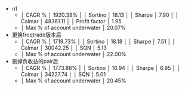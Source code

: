 - n1
	- │ CAGR %                      │ 1920.38%                     │
	  │ Sortino                     │ 18.13                        │
	  │ Sharpe                      │ 7.90                         │
	  │ Calmar                      │ 48361.11                     │
	  │ Profit factor               │ 1.95
	- │ Max % of account underwater │ 20.07%
- 更换freqtrade版本后
	- │ CAGR %                        │ 1719.73%                        │
	  │ Sortino                       │ 18.18                           │
	  │ Sharpe                        │ 7.51                            │
	  │ Calmar                        │ 30042.25                        │
	  │ SQN                           │ 5.13
	- │ Max % of account underwater   │ 22.00%
- 删掉负收益的pair后
	- │ CAGR %                        │ 1773.86%                        │
	  │ Sortino                       │ 16.94                           │
	  │ Sharpe                        │ 6.95                            │
	  │ Calmar                        │ 34227.74                        │
	  │ SQN                           │ 5.01
	- │ Max % of account underwater   │ 20.45%